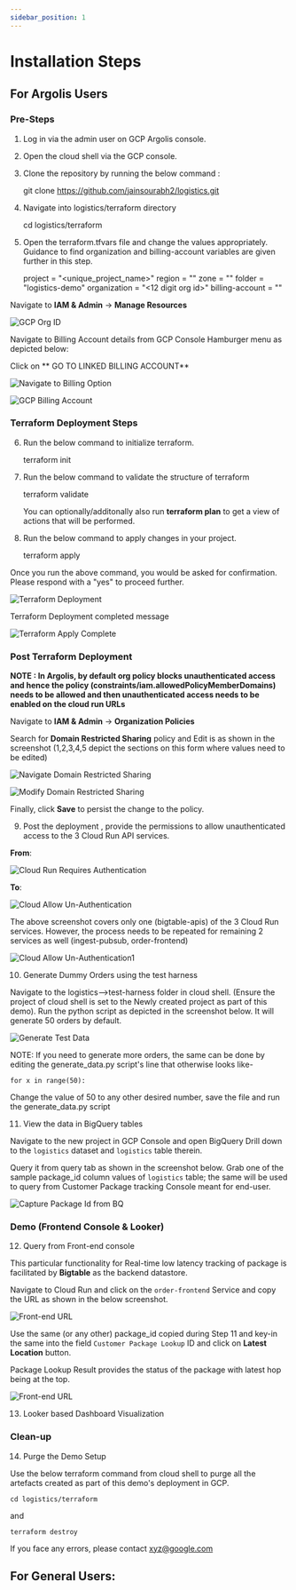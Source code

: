 ```yaml
---
sidebar_position: 1
---
```


# Installation Steps

## For Argolis Users

### Pre-Steps

1) Log in via the admin user on GCP Argolis console.

2) Open the cloud shell via the GCP console.

3) Clone the repository by running the below command :

    git clone https://github.com/jainsourabh2/logistics.git 

4) Navigate into logistics/terraform directory

    cd logistics/terraform

5) Open the terraform.tfvars file and change the values appropriately. Guidance to find organization and billing-account variables are given further in this step.

    project                 = "<unique_project_name>"
    region                  = "<region-name>"
    zone                    = "<zone-name>"
    folder                  = "logistics-demo"
    organization            = "<12 digit org id>"
    billing-account         = "<XXXXXX-YYYYYY-ZZZZZZ>" 


Navigate to **IAM & Admin** -> **Manage Resources**

![GCP Org ID](./images/GCP_Org_ID.png)

Navigate to Billing Account details from GCP Console Hamburger menu as depicted below:

Click on ** GO TO LINKED BILLING ACCOUNT**

![Navigate to Billing Option](./images/Navigate_Billing.png)

![GCP Billing Account](./images/GCP_Billing_Account.png)

### Terraform Deployment Steps

6) Run the below command to initialize terraform.

    terraform init

7) Run the below command to validate the structure of terraform 

    terraform validate

   You can optionally/additonally also run **terraform plan** to get a view of actions that will be performed.

8) Run the below command to apply changes in your project.

    terraform apply

  Once you run the above command, you would be asked for confirmation. Please respond with a "yes" to proceed further.

  ![Terraform Deployment](./images/Terraform_deploy_yes.png)

  Terraform Deployment completed message

  ![Terraform Apply Complete](./images/Terraform_apply_complete.png)

### Post Terraform Deployment

**NOTE : In Argolis, by default org policy blocks unauthenticated access and hence the policy (constraints/iam.allowedPolicyMemberDomains) needs to be allowed and then unauthenticated access needs to be enabled on the cloud run URLs**

Navigate to **IAM & Admin** -> **Organization Policies** 

Search for **Domain Restricted Sharing** policy and Edit is as shown in the screenshot (1,2,3,4,5 depict the sections on this form where values need to be edited)

![Navigate Domain Restricted Sharing](./images/Navigate_domain_rest_sharing.png)

![Modify Domain Restricted Sharing](./images/Modify_domain_rest_sharing.png)

Finally, click **Save** to persist the change to the policy.


9) Post the deployment , provide the permissions to allow unauthenticated access to the 3 Cloud Run API services. 

  **From**:

  ![Cloud Run Requires Authentication](./images/CloudRun_Require_Auth.png)

  **To**:

  ![Cloud Allow Un-Authentication](./images/CloudRun_Allow_Unauth.png)

  The above screenshot covers only one (bigtable-apis) of the 3 Cloud Run services. However, the process needs to be repeated for remaining 2 services as well (ingest-pubsub, order-frontend)

  ![Cloud Allow Un-Authentication1](./images/CloudRun_Allow_Unauth_Done.png)

10) Generate Dummy Orders using the test harness

Navigate to the logistics-->test-harness folder in cloud shell. (Ensure the project of cloud shell is set to the Newly created project as part of this demo).
Run the python script as depicted in the screenshot below. It will generate 50 orders by default.

  ![Generate Test Data](./images/Generate_test_data.png)

NOTE: If you need to generate more orders, the same can be done by editing the generate_data.py script's line that otherwise looks like-

`for x in range(50):`

Change the value of 50 to any other desired number, save the file and run the generate_data.py script

11) View the data in BigQuery tables

Navigate to the new project in GCP Console and open BigQuery
Drill down to the `logistics` dataset and `logistics` table therein.

Query it from query tab as shown in the screenshot below.
Grab one of the sample package_id column values of `logistics` table; the same will be used to query from Customer Package tracking Console meant for end-user.

   ![Capture Package Id from BQ](./images/Capture_pkgid_from_BQ.png)

### Demo (Frontend Console & Looker)

12) Query from Front-end console

This particular functionality for Real-time low latency tracking of package is facilitated by **Bigtable** as the backend datastore.

Navigate to Cloud Run and click on the `order-frontend` Service and copy the URL as shown in the below screenshot.

   ![Front-end URL](./images/Frontend_URL.png)

Use the same (or any other) package_id copied during Step 11 and key-in the same into the field `Customer Package Lookup` ID and click on **Latest Location** button.

Package Lookup Result provides the status of the package with latest hop being at the top.

   ![Front-end URL](./images/Package_tracker_query.png)

13) Looker based Dashboard Visualization


### Clean-up

14) Purge the Demo Setup

Use the below terraform command from cloud shell to purge all the artefacts created as part of this demo's deployment in GCP.

    cd logistics/terraform

and

    terraform destroy



If you face any errors, please contact xyz@google.com




## For General Users:

